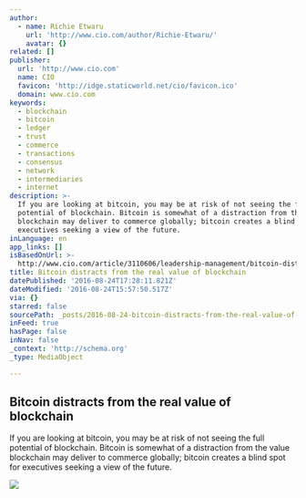 ```yaml
---
author:
  - name: Richie Etwaru
    url: 'http://www.cio.com/author/Richie-Etwaru/'
    avatar: {}
related: []
publisher:
  url: 'http://www.cio.com'
  name: CIO
  favicon: 'http://idge.staticworld.net/cio/favicon.ico'
  domain: www.cio.com
keywords:
  - blockchain
  - bitcoin
  - ledger
  - trust
  - commerce
  - transactions
  - consensus
  - network
  - intermediaries
  - internet
description: >-
  If you are looking at bitcoin, you may be at risk of not seeing the full
  potential of blockchain. Bitcoin is somewhat of a distraction from the value
  blockchain may deliver to commerce globally; bitcoin creates a blind spot for
  executives seeking a view of the future.
inLanguage: en
app_links: []
isBasedOnUrl: >-
  http://www.cio.com/article/3110606/leadership-management/bitcoin-distracts-from-the-real-value-of-blockchain.html
title: Bitcoin distracts from the real value of blockchain
datePublished: '2016-08-24T17:28:11.821Z'
dateModified: '2016-08-24T15:57:50.517Z'
via: {}
starred: false
sourcePath: _posts/2016-08-24-bitcoin-distracts-from-the-real-value-of-blockchain.md
inFeed: true
hasPage: false
inNav: false
_context: 'http://schema.org'
_type: MediaObject

---
```

<article style=""><h1>Bitcoin distracts from the real value of blockchain</h1><p>If you are looking at bitcoin, you may be at risk of not seeing the full potential of blockchain. Bitcoin is somewhat of a distraction from the value blockchain may deliver to commerce globally; bitcoin creates a blind spot for executives seeking a view of the future.</p><img src="http://images.techhive.com/images/article/2016/08/blockchain-101-etwaru-100678491-large970.idge.jpg" /></article>